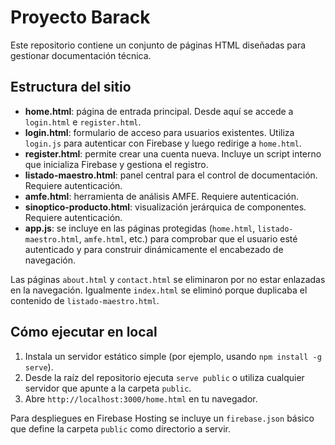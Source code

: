 # Proyecto Barack

Este repositorio contiene un conjunto de páginas HTML diseñadas para gestionar documentación técnica.

## Estructura del sitio
- **home.html**: página de entrada principal. Desde aquí se accede a `login.html` e `register.html`.
- **login.html**: formulario de acceso para usuarios existentes. Utiliza `login.js` para autenticar con Firebase y luego redirige a `home.html`.
- **register.html**: permite crear una cuenta nueva. Incluye un script interno que inicializa Firebase y gestiona el registro.
- **listado-maestro.html**: panel central para el control de documentación. Requiere autenticación.
- **amfe.html**: herramienta de análisis AMFE. Requiere autenticación.
- **sinoptico-producto.html**: visualización jerárquica de componentes. Requiere autenticación.
- **app.js**: se incluye en las páginas protegidas (`home.html`, `listado-maestro.html`, `amfe.html`, etc.) para comprobar que el usuario esté autenticado y para construir dinámicamente el encabezado de navegación.

Las páginas `about.html` y `contact.html` se eliminaron por no estar enlazadas en la navegación. Igualmente `index.html` se eliminó porque duplicaba el contenido de `listado-maestro.html`.

## Cómo ejecutar en local
1. Instala un servidor estático simple (por ejemplo, usando `npm install -g serve`).
2. Desde la raíz del repositorio ejecuta `serve public` o utiliza cualquier servidor que apunte a la carpeta `public`.
3. Abre `http://localhost:3000/home.html` en tu navegador.

Para despliegues en Firebase Hosting se incluye un `firebase.json` básico que define la carpeta `public` como directorio a servir.
